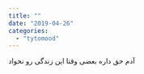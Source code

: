 ```yaml
---
title: ""
date: "2019-04-26"
categories: 
  - "tytomood"
---
```


آدم حق داره بعضی وقتا این زندگی رو نخواد
